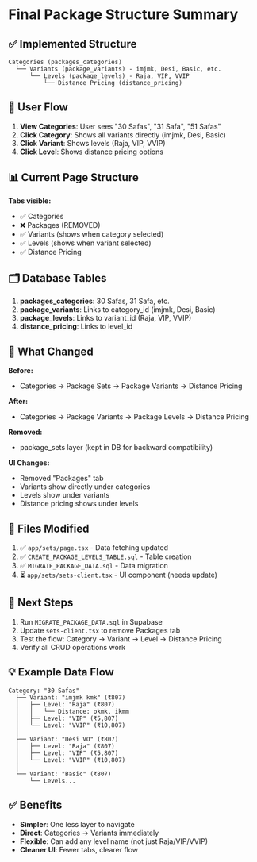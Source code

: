 # Final Package Structure Summary

## ✅ Implemented Structure

```
Categories (packages_categories)
  └── Variants (package_variants) - imjmk, Desi, Basic, etc.
      └── Levels (package_levels) - Raja, VIP, VVIP
          └── Distance Pricing (distance_pricing)
```

## 🎯 User Flow

1. **View Categories**: User sees "30 Safas", "31 Safa", "51 Safas"
2. **Click Category**: Shows all variants directly (imjmk, Desi, Basic)
3. **Click Variant**: Shows levels (Raja, VIP, VVIP)
4. **Click Level**: Shows distance pricing options

## 📊 Current Page Structure

**Tabs visible:**
- ✅ Categories
- ❌ Packages (REMOVED)
- ✅ Variants (shows when category selected)
- ✅ Levels (shows when variant selected)
- ✅ Distance Pricing

## 🗂️ Database Tables

1. **packages_categories**: 30 Safas, 31 Safa, etc.
2. **package_variants**: Links to category_id (imjmk, Desi, Basic)
3. **package_levels**: Links to variant_id (Raja, VIP, VVIP)
4. **distance_pricing**: Links to level_id

## 📝 What Changed

**Before:**
- Categories → Package Sets → Package Variants → Distance Pricing

**After:**
- Categories → Package Variants → Package Levels → Distance Pricing

**Removed:**
- package_sets layer (kept in DB for backward compatibility)

**UI Changes:**
- Removed "Packages" tab
- Variants show directly under categories
- Levels show under variants
- Distance pricing shows under levels

## 🔧 Files Modified

1. ✅ `app/sets/page.tsx` - Data fetching updated
2. ✅ `CREATE_PACKAGE_LEVELS_TABLE.sql` - Table creation
3. ✅ `MIGRATE_PACKAGE_DATA.sql` - Data migration
4. ⏳ `app/sets/sets-client.tsx` - UI component (needs update)

## 🚀 Next Steps

1. Run `MIGRATE_PACKAGE_DATA.sql` in Supabase
2. Update `sets-client.tsx` to remove Packages tab
3. Test the flow: Category → Variant → Level → Distance Pricing
4. Verify all CRUD operations work

## 💡 Example Data Flow

```
Category: "30 Safas"
  ├── Variant: "imjmk kmk" (₹807)
  │   ├── Level: "Raja" (₹807)
  │   │   └── Distance: okmk, ikmm
  │   ├── Level: "VIP" (₹5,807)
  │   └── Level: "VVIP" (₹10,807)
  │
  ├── Variant: "Desi VO" (₹807)
  │   ├── Level: "Raja" (₹807)
  │   ├── Level: "VIP" (₹5,807)
  │   └── Level: "VVIP" (₹10,807)
  │
  └── Variant: "Basic" (₹807)
      └── Levels...
```

## ✅ Benefits

- **Simpler**: One less layer to navigate
- **Direct**: Categories → Variants immediately
- **Flexible**: Can add any level name (not just Raja/VIP/VVIP)
- **Cleaner UI**: Fewer tabs, clearer flow
